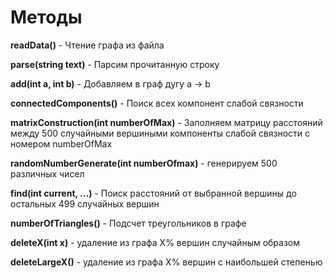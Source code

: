 <h1>Методы</h1>

<b>readData()</b> - Чтение графа из файла

<b>parse(string text)</b> - Парсим прочитанную строку

<b>add(int a, int b)</b> - Добавляем в граф дугу a -> b 

<b>connectedComponents()</b> - Поиск всех компонент слабой связности

<b>matrixConstruction(int numberOfMax)</b> - Заполняем матрицу расстояний между 500 случайными вершиными компоненты слабой связности с номером numberOfMax

<b>randomNumberGenerate(int numberOfmax)</b> - генерируем 500 различных чисел

<b>find(int current, ...)</b> - Поиск расстояний от выбранной вершины до остальных 499 случайных вершин 

<b>numberOfTriangles()</b> - Подсчет треугольников в графе

<b>deleteX(int x)</b> - удаление из графа Х% вершин случайным образом

<b>deleteLargeX()</b> - удаление из графа Х% вершин с наибольшей степенью

